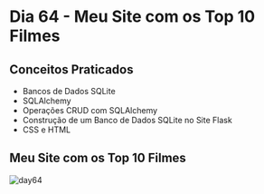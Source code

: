 # Dia 64 - Meu Site com os Top 10 Filmes

## Conceitos Praticados

* Bancos de Dados SQLite
* SQLAlchemy
* Operações CRUD com SQLAlchemy
* Construção de um Banco de Dados SQLite no Site Flask
* CSS e HTML

## Meu Site com os Top 10 Filmes

![day64](https://github.com/EmersonPenelli/100-days-of-code-with-python/blob/main/gifs/Top_movies.gif)
